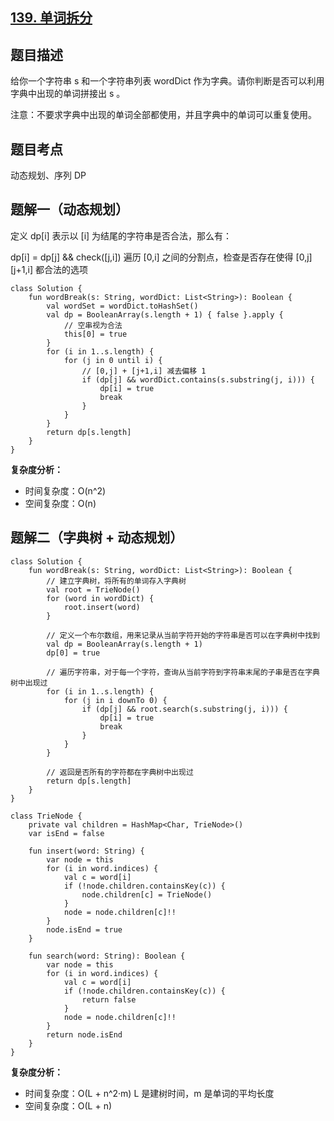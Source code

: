 ## [139. 单词拆分](https://leetcode.cn/problems/word-break/description/)

## 题目描述

给你一个字符串 s 和一个字符串列表 wordDict 作为字典。请你判断是否可以利用字典中出现的单词拼接出 s 。

注意：不要求字典中出现的单词全部都使用，并且字典中的单词可以重复使用。

## 题目考点

动态规划、序列 DP

## 题解一（动态规划）

定义 dp[i] 表示以 [i] 为结尾的字符串是否合法，那么有：

dp[i] = dp[j] && check([j,i]) 遍历 [0,i] 之间的分割点，检查是否存在使得 [0,j] [j+1,i] 都合法的选项

```
class Solution {
    fun wordBreak(s: String, wordDict: List<String>): Boolean {
        val wordSet = wordDict.toHashSet()
        val dp = BooleanArray(s.length + 1) { false }.apply {
            // 空串视为合法
            this[0] = true
        }
        for (i in 1..s.length) {
            for (j in 0 until i) {
                // [0,j] + [j+1,i] 减去偏移 1
                if (dp[j] && wordDict.contains(s.substring(j, i))) {
                    dp[i] = true
                    break
                }
            }
        }
        return dp[s.length]
    }
}
```

**复杂度分析：**

- 时间复杂度：O(n^2)
- 空间复杂度：O(n) 

## 题解二（字典树 + 动态规划）

```
class Solution {
    fun wordBreak(s: String, wordDict: List<String>): Boolean {
        // 建立字典树，将所有的单词存入字典树
        val root = TrieNode()
        for (word in wordDict) {
            root.insert(word)
        }
        
        // 定义一个布尔数组，用来记录从当前字符开始的字符串是否可以在字典树中找到
        val dp = BooleanArray(s.length + 1)
        dp[0] = true
        
        // 遍历字符串，对于每一个字符，查询从当前字符到字符串末尾的子串是否在字典树中出现过
        for (i in 1..s.length) {
            for (j in i downTo 0) {
                if (dp[j] && root.search(s.substring(j, i))) {
                    dp[i] = true
                    break
                }
            }
        }
        
        // 返回是否所有的字符都在字典树中出现过
        return dp[s.length]
    }
}

class TrieNode {
    private val children = HashMap<Char, TrieNode>()
    var isEnd = false
    
    fun insert(word: String) {
        var node = this
        for (i in word.indices) {
            val c = word[i]
            if (!node.children.containsKey(c)) {
                node.children[c] = TrieNode()
            }
            node = node.children[c]!!
        }
        node.isEnd = true
    }
    
    fun search(word: String): Boolean {
        var node = this
        for (i in word.indices) {
            val c = word[i]
            if (!node.children.containsKey(c)) {
                return false
            }
            node = node.children[c]!!
        }
        return node.isEnd
    }
}
```

**复杂度分析：**

- 时间复杂度：O(L + n^2·m) L 是建树时间，m 是单词的平均长度
- 空间复杂度：O(L + n) 
